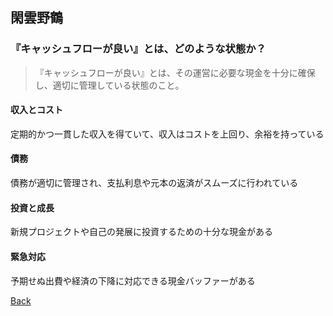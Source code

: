 ## 閑雲野鶴

### 『キャッシュフローが良い』とは、どのような状態か？

> 『キャッシュフローが良い』とは、その運営に必要な現金を十分に確保し、適切に管理している状態のこと。

#### 収入とコスト

定期的かつ一貫した収入を得ていて、収入はコストを上回り、余裕を持っている

#### 債務

債務が適切に管理され、支払利息や元本の返済がスムーズに行われている

#### 投資と成長

新規プロジェクトや自己の発展に投資するための十分な現金がある

#### 緊急対応

予期せぬ出費や経済の下降に対応できる現金バッファーがある

[Back](./../)
